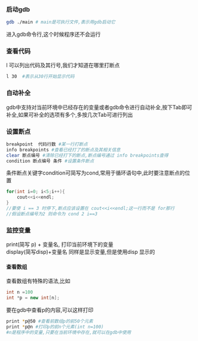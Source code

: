 ### 启动gdb  
```bash
gdb ./main # main是可执行文件,表示用gdb启动它
```  
进入gdb命令行,这个时候程序还不会运行  

### 查看代码  
l 可以列出代码及其行号,我们才知道在哪里打断点  
```bash
l 30  #表示从30行开始显示代码
```   
### 自动补全  
gdb中支持对当前环境中已经存在的变量或者gdb命令进行自动补全,按下Tab即可补全,如果可补全的选项有多个,多按几次Tab可进行列出  

### 设置断点
```bash
breakpoint  代码行数 #某一行打断点  
info breakpoints #查看已经打了的断点及其相关信息
clear 断点编号 #清除已经打下的断点,断点编号通过 info breakpoints查得  
condition 断点编号 条件 #设置条件断点
```
条件断点关键字condition可简写为cond,常用于循环语句中,此时要注意断点的位置
```cpp
for(int i=0; i<5;i++){
	cout<<i<<endl;
}
//要使 i == 3 时停下,断点应该设置在 cout<<i<<endl;这一行而不是 for那行
//假设断点编号为2 则命令为 cond 2 i==3
```

### 监控变量  
print(简写 p) + 变量名, 打印当前环境下的变量  
display(简写disp)+变量名 同样是显示变量,但是使用disp 显示的
#### 查看数组  
查看数组有特殊的语法,比如
```cpp
int n =100
int *p = new int[n];
```
要在gdb中查看p的内容,可以这样打印  
```bash
print *p@50 #查看前数组p的前50个元素  
print *p@n #打印p的前n个元素(int n=100)
#n是程序中的变量,只要在当前环境中存在,就可以在gdb中使用
```  
